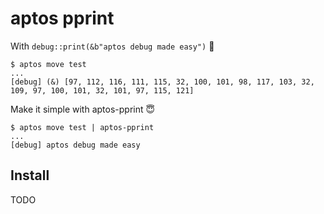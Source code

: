 # aptos pprint

With `debug::print(&b"aptos debug made easy")` 🤯

```
$ aptos move test
...
[debug] (&) [97, 112, 116, 111, 115, 32, 100, 101, 98, 117, 103, 32, 109, 97, 100, 101, 32, 101, 97, 115, 121]
```

Make it simple with aptos-pprint 😇

```
$ aptos move test | aptos-pprint
...
[debug] aptos debug made easy
```

## Install

TODO
